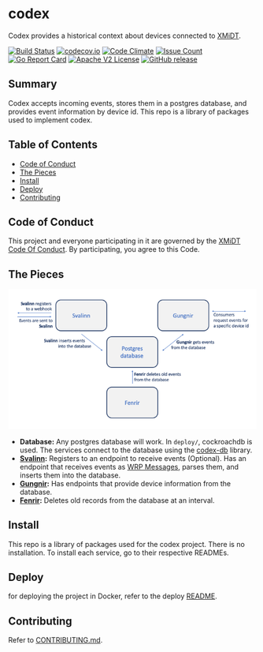 # codex

Codex provides a historical context about devices connected to [XMiDT](https://github.com/Comcast/xmidt).

[![Build Status](https://travis-ci.com/xmidt-org/codex-deploy.svg?branch=master)](https://travis-ci.com/xmidt-org/codex-deploy)
[![codecov.io](http://codecov.io/github/xmidt-org/codex-deploy/coverage.svg?branch=master)](http://codecov.io/github/xmidt-org/codex-deploy?branch=master)
[![Code Climate](https://codeclimate.com/github/xmidt-org/codex-deploy/badges/gpa.svg)](https://codeclimate.com/github/xmidt-org/codex-deploy)
[![Issue Count](https://codeclimate.com/github/xmidt-org/codex-deploy/badges/issue_count.svg)](https://codeclimate.com/github/xmidt-org/codex-deploy)
[![Go Report Card](https://goreportcard.com/badge/github.com/xmidt-org/codex-deploy)](https://goreportcard.com/report/github.com/xmidt-org/codex-deploy)
[![Apache V2 License](http://img.shields.io/badge/license-Apache%20V2-blue.svg)](https://github.com/xmidt-org/codex-deploy/blob/master/LICENSE)
[![GitHub release](https://img.shields.io/github/release/xmidt-org/codex-deploy.svg)](CHANGELOG.md)

## Summary

Codex accepts incoming events, stores them in a postgres database, and 
provides event information by device id.  This repo is a library of packages 
used to implement codex.

## Table of Contents

- [Code of Conduct](#code-of-conduct)
- [The Pieces](#the-pieces)
- [Install](#install)
- [Deploy](#deploy)
- [Contributing](#contributing)

## Code of Conduct

This project and everyone participating in it are governed by the [XMiDT Code Of Conduct](https://xmidt.io/code_of_conduct/). 
By participating, you agree to this Code.

## The Pieces

<img src="./docs/images/flow.png" width=720 />

* **Database:** Any postgres database will work.  In `deploy/`, cockroachdb is 
  used.  The services connect to the database using the [codex-db](https://github.com/xmidt-org/codex-db) 
  library.
* **[Svalinn](https://github.com/xmidt-org/svalinn):** Registers to an 
  endpoint to receive events (Optional).  Has an endpoint that receives events
  as [WRP Messages](https://github.com/xmidt-org/wrp-c/wiki/Web-Routing-Protocol),
  parses them, and inserts them into the database.
* **[Gungnir](https://github.com/xmidt-org/gungnir):** Has endpoints that 
  provide device information from the database.
* **[Fenrir](https://github.com/xmidt-org/fenrir):** Deletes old records 
  from the database at an interval.

## Install
This repo is a library of packages used for the codex project.  There is no 
installation.  To install each service, go to their respective READMEs.

## Deploy
for deploying the project in Docker, refer to the deploy [README](deploy/README.md).

## Contributing
Refer to [CONTRIBUTING.md](CONTRIBUTING.md).